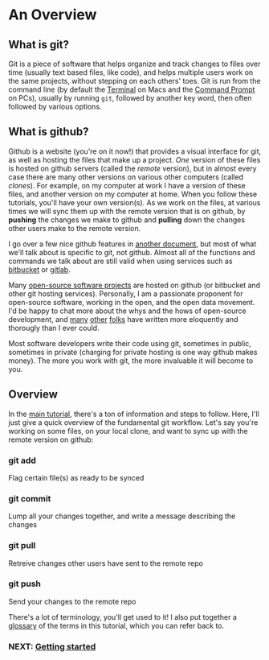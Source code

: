 # An Overview

## What is git?

Git is a piece of software that helps organize and track changes to files over time (usually text based files, like code), and helps multiple users work on the same projects, without stepping on each others' toes. Git is run from the command line (by default the [Terminal](http://en.wikipedia.org/wiki/Terminal_%28OS_X%29) on Macs and the [Command Prompt](http://en.wikipedia.org/wiki/Cmd.exe) on PCs), usually by running `git`, followed by another key word, then often followed by various options.

## What is github?

Github is a website (you're on it now!) that provides a visual interface for git, as well as hosting the files that make up a project. *One* version of these files is hosted on github servers (called the *remote* version), but in almost every case there are many other versions on various other computers (called *clones*). For example, on my computer at work I have a version of these files, and another version on my computer at home. When you follow these tutorials, you'll have your own version(s). As we work on the files, at various times we will sync them up with the remote version that is on github, by **pushing** the changes we make to github and **pulling** down the changes other users make to the remote version.

I go over a few nice github features in [another document](working.md), but most of what we'll talk about is specific to git, not github. Almost all of the functions and commands we talk about are still valid when using services such as [bitbucket](https://bitbucket.org/) or [gitlab](https://about.gitlab.com/).

Many [open-source software projects](http://en.wikipedia.org/wiki/Free_and_open-source_software) are hosted on github (or bitbucket and other git hosting services). Personally, I am a passionate proponent for open-source software, working in the open, and the open data movement. I'd be happy to chat more about the whys and the hows of open-source development, and [many](https://github.com/18F/open-source-policy/blob/master/policy.md) [other](http://www.gnu.org/gnu/manifesto.html) [folks](https://okfn.org/opendata/why-open-data/) have written more eloquently and thorougly than I ever could.

Most software developers write their code using git, sometimes in public, sometimes in private (charging for private hosting is one way github makes money). The more you work with git, the more invaluable it will become to you.

## Overview
In the [main tutorial](working.md), there's a ton of information and steps to follow. Here, I'll just give a quick overview of the fundamental git workflow. Let's say you're working on some files, on your local clone, and want to sync up with the remote version on github:

### git add
Flag certain file(s) as ready to be synced

### git commit
Lump all your changes together, and write a message describing the changes

### git pull
Retreive changes other users have sent to the remote repo

### git push
Send your changes to the remote repo

There's a lot of terminology, you'll get used to it! I also put together a [glossary](glossary.md) of the terms in this tutorial, which you can refer back to.

### NEXT: [Getting started](setup.md)